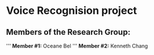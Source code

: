 # Voice Recognision project
## Members of the Research Group:
'''
**Member #1:** Oceane Bel
'''
**Member #2:** Kenneth Chang



